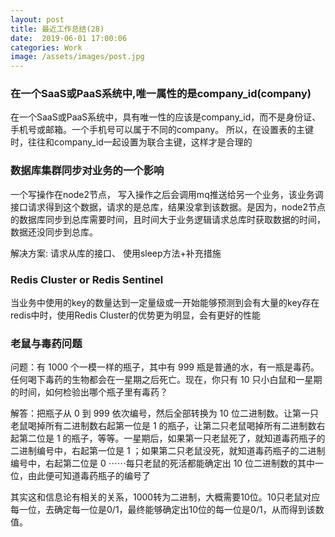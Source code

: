 ```yaml
---
layout: post
title: 最近工作总结(28)
date:  2019-06-01 17:00:06
categories: Work
image: /assets/images/post.jpg
---
```


### 在一个SaaS或PaaS系统中,唯一属性的是company_id(company)

在一个SaaS或PaaS系统中，具有唯一性的应该是company_id，而不是身份证、手机号或邮箱。一个手机号可以属于不同的company。 所以，在设置表的主键时，往往和company_id一起设置为联合主键，这样才是合理的

### 数据库集群同步对业务的一个影响

一个写操作在node2节点， 写入操作之后会调用mq推送给另一个业务，该业务调接口请求得到这个数据，请求的是总库，结果没拿到该数据。是因为，node2节点的数据库同步到总库需要时间，且时间大于业务逻辑请求总库时获取数据的时间，数据还没同步到总库。

解决方案: 请求从库的接口、 使用sleep方法+补充措施

### Redis Cluster or Redis Sentinel
当业务中使用的key的数量达到一定量级或一开始能够预测到会有大量的key存在redis中时，使用Redis Cluster的优势更为明显，会有更好的性能

### 老鼠与毒药问题
问题：有 1000 个一模一样的瓶子，其中有 999 瓶是普通的水，有一瓶是毒药。任何喝下毒药的生物都会在一星期之后死亡。现在，你只有 10 只小白鼠和一星期的时间，如何检验出哪个瓶子里有毒药？

解答：把瓶子从 0 到 999 依次编号，然后全部转换为 10 位二进制数。让第一只老鼠喝掉所有二进制数右起第一位是 1 的瓶子，让第二只老鼠喝掉所有二进制数右起第二位是 1 的瓶子，等等。一星期后，如果第一只老鼠死了，就知道毒药瓶子的二进制编号中，右起第一位是 1 ；如果第二只老鼠没死，就知道毒药瓶子的二进制编号中，右起第二位是 0 ⋯⋯每只老鼠的死活都能确定出 10 位二进制数的其中一位，由此便可知道毒药瓶子的编号了

其实这和信息论有相关的关系，1000转为二进制，大概需要10位。10只老鼠对应每一位，去确定每一位是0/1，最终能够确定出10位的每一位是0/1，从而得到该数值。
